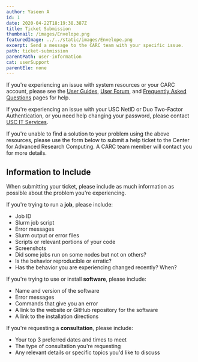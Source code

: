 ```yaml
---
author: Yaseen A
id: 1
date: 2020-04-22T18:19:38.387Z
title: Ticket Submission
thumbnail: /images/Envelope.png
featuredImage: ../../static/images/Envelope.png
excerpt: Send a message to the CARC team with your specific issue.
path: ticket-submission
parentPath: user-information
cat: userSupport
parentEle: none
---
```



If you're experiencing an issue with system resources or your CARC account, please see the [User Guides](https://CARC-dev.usc.edu/user-information/user-guides), [User Forum](https://hpc-discourse.usc.edu/categories), and [Frequently Asked Questions](https://CARC-dev.usc.edu/user-information/frequently-asked-questions) pages for help.

If you're experiencing an issue with your USC NetID or Duo Two-Factor Authentication, or you need help changing your password, please contact [USC IT Services](https://itservices.usc.edu/self-help/).

If you're unable to find a solution to your problem using the above resources, please use the form below to submit a help ticket to the Center for Advanced Research Computing. A CARC team member will contact you for more details.

## Information to Include

When submitting your ticket, please include as much information as possible about the problem you're experiencing.

If you're trying to run a **job**, please include:

 - Job ID
 - Slurm job script
 - Error messages
 - Slurm output or error files
 - Scripts or relevant portions of your code
 - Screenshots
 - Did some jobs run on some nodes but not on others?
 - Is the behavior reproducible or erratic?
 - Has the behavior you are experiencing changed recently? When?

If you're trying to use or install **software**, please include:

 - Name and version of the software
 - Error messages
 - Commands that give you an error
 - A link to the website or GitHub repository for the software
 - A link to the installation directions

If you're requesting a **consultation**, please include:

 - Your top 3 preferred dates and times to meet
 - The type of consultation you're requesting
 - Any relevant details or specific topics you'd like to discuss